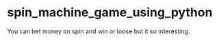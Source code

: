 # spin_machine_game_using_python

You can bet money on spin and win or loose but it so interesting.
